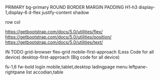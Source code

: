 PRIMARY bg-primary
ROUND
BORDER
MARGIN
PADDING
H1-h3
display-1,display-6
d-flex 
justify-content
shadow

row
col

https://getbootstrap.com/docs/5.0/utilities/flex/
https://getbootstrap.com/docs/5.0/utilities/position/
https://getbootstrap.com/docs/5.0/utilities/text/


IN TODO
grid-browser
flex-grid
mobile-first-approach   (Less Code for all device)
desktop-first-approach  (Big code for all device)

fs-1,6
fw-bold
login mobile,tablet,desktop
ladingpage
menu
leftpane-rightpane
list
accodian,table